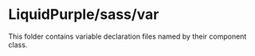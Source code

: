 # LiquidPurple/sass/var

This folder contains variable declaration files named by their component class.
